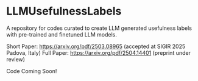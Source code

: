 # LLMUsefulnessLabels
A repository for codes curated to create LLM generated usefulness labels with pre-trained and finetuned LLM models.

Short Paper: https://arxiv.org/pdf/2503.08965 (accepted at SIGIR 2025 Padova, Italy)
Full Paper: https://arxiv.org/pdf/2504.14401 (preprint under review)

Code Coming Soon!
